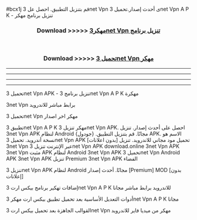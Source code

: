 #bcx1j قم بتنزيل التطبيق. احصل عل 3net Vpn  ى أحدث إصدار.تحميل 3net Vpn  A P K - تنزيل برنامج مهكر



<div align="center">
<h3>Download >>>>> <a href="https://ar-sites.web.app/?ar= 3net Vpn ">مهكر3net Vpn  تنزيل برنامج</a></h3><br>

<h3>Download >>>>> <a href="https://ar-sites.web.app/?ar= 3net Vpn ">تحميل 3net Vpn  مهكر</a></h3>
</div>


----------------------------------------------------------

----------------------------------------------------------

----------------------------------------------------------

----------------------------------------------------------


تحميل 3net Vpn  APK - تنزيل برنامج 3net Vpn  A P K مهكرة

3net Vpn  برابط مباشر للاندرويد

تحميل 3net Vpn  مهكر اخر اصدار

تطبيق 3net Vpn  A P K مهكر
تنزيل 3net Vpn  APK. احصل على أحدث إصدار.
تنزيل 3net Vpn  APK لنظام Android مجانًا.
قم بتنزيل التطبيق. {جودول} APK. الاسم هو نسخة أندرويد.
تحميل 3net Vpn  APK [بدون اعلانات]
تحميل مود مجاني للاندرويد.
تنزيل 3net Vpn  عبر الإنترنت
تنزيل 3net Vpn  APK
download.online 3net Vpn  APK
3net Vpn  مثبت APK لنظام Android
3net Vpn  APK
تحميل 3net Vpn  Android APK
3net Vpn  APK تنزيل Premium
3net Vpn  APK الفضاء

تنزيل 3net Vpn  APK لنظام Android مجانًا. أحدث إصدار [Premium] MOD [بدون إعلانات]

إضافات تهكير برنامج بيكس ارت 3net Vpn  A P K للاندرويد برابط مباشر مجانا

أدوات التعديل الأساسية بعد تحميل تطبيق بيكس ارت مهكر 3net Vpn  A P K مجانا

القوالب الجاهزة بعد تحميل بيكس ارت 3net Vpn  مهكر من ميديا فاير للاندرويد



